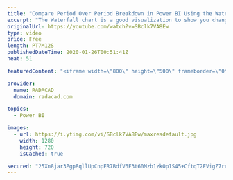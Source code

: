 ```yaml
---
title: "Compare Period Over Period Breakdown in Power BI Using the Waterfall Chart"
excerpt: "The Waterfall chart is a good visualization to show you changes on value over a sequence, The sequence can be time, or date or workflow steps, etc. There is also an ability in this chart that may not be visible to everyone, and that is the breakdown option of this chart. You can use the chart without"
originalUrl: https://youtube.com/watch?v=SBclk7VA8Ew
type: video
price: Free
length: PT7M12S
publishedDateTime: 2020-01-26T00:51:41Z
heat: 51

featuredContent: "<iframe width=\"800\" height=\"500\" frameborder=\"0\" src=\"https://www.youtube.com/embed/SBclk7VA8Ew\" allow=\"accelerometer; autoplay; encrypted-media; gyroscope; picture-in-picture\" allowfullscreen></iframe>"

provider:
  name: RADACAD
  domain: radacad.com

topics:
  - Power BI

images:
  - url: https://i.ytimg.com/vi/SBclk7VA8Ew/maxresdefault.jpg
    width: 1280
    height: 720
    isCached: true

secured: "25Xn8jar3Pgp8qllUpCnpER7BdfV6F3t60Mzb1zkOp1S45+CftqT2FVigZ7rrMo/yaYlkFa6Br67+7qBeZmJAVgkWNjetr4ENlX0qrW/pyBoCIddfFrk4ocp56SRvjX4sBVuLGemtMjB/zUH79vyacIzNSXmLY4ZQzKcLRZkLZjLRdMLNtbV8S4cI0zcrqOAYIIcnaKj7LwEsu/89LAlIUA2XlNwXAxkkQsaDfnkH4N8GoincBScMHij6lLgAObPMm0ZZN4wkrYXR+VW82tcB3IS8l0/3r+Fy0ZIXlTRU3mr77JvLWNkBtcSxsiqwkskHw5qt2KITUW6+gpa20bt5BgtF67XTub9x2u+2vyFnAR6Mg3e/KPh6syjlJlfLgXKFhKUoqHHFDD4vq7Z1qDOmtfPhMolTVlxck1a1BV/0ng=;f+5UWvR8fTeaYQ31kGFJlw=="
---
```


